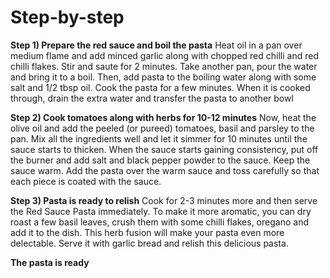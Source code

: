 # Step-by-step
**Step 1) Prepare the red sauce and boil the pasta**
Heat oil in a pan over medium flame and add minced garlic along with chopped red chilli and red chilli flakes. Stir and saute for 2 minutes. Take another pan, pour the water and bring it to a boil. Then, add pasta to the boiling water along with some salt and 1/2 tbsp oil. Cook the pasta for a few minutes. When it is cooked through, drain the extra water and transfer the pasta to another bowl

**Step 2) Cook tomatoes along with herbs for 10-12 minutes**
Now, heat the olive oil and add the peeled (or pureed) tomatoes, basil and parsley to the pan. Mix all the ingredients well and let it simmer for 10 minutes until the sauce starts to thicken. When the sauce starts gaining consistency, put off the burner and add salt and black pepper powder to the sauce. Keep the sauce warm. Add the pasta over the warm sauce and toss carefully so that each piece is coated with the sauce.

**Step 3) Pasta is ready to relish**
Cook for 2-3 minutes more and then serve the Red Sauce Pasta immediately. To make it more aromatic, you can dry roast a few basil leaves, crush them with some chilli flakes, oregano and add it to the dish. This herb fusion will make your pasta even more delectable. Serve it with garlic bread and relish this delicious pasta.

**__The pasta is ready__**